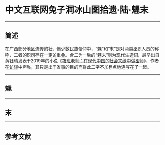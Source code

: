 # 中文互联网兔子洞冰山图拾遗·陆·魓末

---

## 简述

在广西部分地区流传的壮、傣少数民族信仰中，“魓”和“末”是对两类巫职人员的称呼，二者的职司存在一定的重叠。合二为一后的“魓末”则为现代生造词，最早出自黄钰晴发表于2019年的小说《[夜班老师：在现代中国的社会夹缝中做巫师](https://www.frontlinefellowship.io/blog/yuqing)》，作者在[访谈](https://www.frontlinefellowship.io/blog/yuqinglaunch)中声称，其只是出于省事的目的而将此二字不加标点地连写在了一起。

---

## 魓



---

## 末

---

## 参考文献


